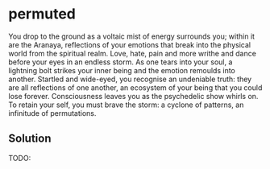 # permuted

You drop to the ground as a voltaic mist of energy surrounds you; within it are the Aranaya, reflections of your emotions that break into the physical world from the spiritual realm. Love, hate, pain and more writhe and dance before your eyes in an endless storm. As one tears into your soul, a lightning bolt strikes your inner being and the emotion remoulds into another. Startled and wide-eyed, you recognise an undeniable truth: they are all reflections of one another, an ecosystem of your being that you could lose forever. Consciousness leaves you as the psychedelic show whirls on. To retain your self, you must brave the storm: a cyclone of patterns, an infinitude of permutations.

## Solution

TODO:
